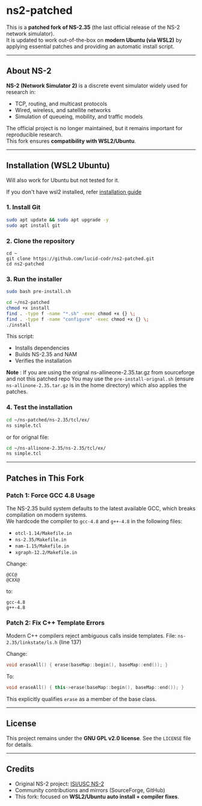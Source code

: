 # ns2-patched
This is a **patched fork of NS-2.35** (the last official release of the NS-2 network simulator).  
It is updated to work out-of-the-box on **modern Ubuntu (via WSL2)** by applying essential patches and providing an automatic install script.

---

## About NS-2
**NS-2 (Network Simulator 2)** is a discrete event simulator widely used for research in:
- TCP, routing, and multicast protocols
- Wired, wireless, and satellite networks
- Simulation of queueing, mobility, and traffic models

The official project is no longer maintained, but it remains important for reproducible research.  
This fork ensures **compatibility with WSL2/Ubuntu**.

---
## Installation (WSL2 Ubuntu)
Will also work for Ubuntu but not tested for it.

If you don't have wsl2 installed, refer [installation guide](https://www.freecodecamp.org/news/how-to-install-wsl2-windows-subsystem-for-linux-2-on-windows-10/)

### 1. Install Git

```bash
sudo apt update && sudo apt upgrade -y
sudo apt install git
```

### 2. Clone the repository

```
cd ~
git clone https://github.com/lucid-codr/ns2-patched.git
cd ns2-patched
```

### 3. Run the installer

```bash
sudo bash pre-install.sh
```

```bash
cd ~/ns2-patched
chmod +x install
find . -type f -name "*.sh" -exec chmod +x {} \;
find . -type f -name "configure" -exec chmod +x {} \;
./install
```

This script:

* Installs dependencies
* Builds NS-2.35 and NAM
* Verifies the installation

**Note** : If you are using the orignal ns-allineone-2.35.tar.gz from sourceforge and not this patched repo
You may use the `pre-install-orignal.sh` (ensure `ns-allinone-2.35.tar.gz` is in the home directory) which also applies the patches.

### 4. Test the installation

```bash
cd ~/ns-patched/ns-2.35/tcl/ex/
ns simple.tcl
```
or for orignal file:
```bash
cd ~/ns-allinone-2.35/ns-2.35/tcl/ex/
ns simple.tcl
```

---


## Patches in This Fork
### **Patch 1: Force GCC 4.8 Usage**
The NS-2.35 build system defaults to the latest available GCC, which breaks compilation on modern systems.  
We hardcode the compiler to `gcc-4.8` and `g++-4.8` in the following files:
- `otcl-1.14/Makefile.in`
- `ns-2.35/Makefile.in`
- `nam-1.15/Makefile.in`
- `xgraph-12.2/Makefile.in`

Change:
```make
@CC@
@CXX@
````

to:

```make
gcc-4.8
g++-4.8
```

### **Patch 2: Fix C++ Template Errors**

Modern C++ compilers reject ambiguous calls inside templates.
File: `ns-2.35/linkstate/ls.h` (line 137)

Change:

```cpp
void eraseAll() { erase(baseMap::begin(), baseMap::end()); }
```

To:

```cpp
void eraseAll() { this->erase(baseMap::begin(), baseMap::end()); }
```

This explicitly qualifies `erase` as a member of the base class.

---

## License

This project remains under the **GNU GPL v2.0 license**.
See the `LICENSE` file for details.

---

## Credits

* Original NS-2 project: [ISI/USC NS-2](http://www.isi.edu/nsnam/ns/)
* Community contributions and mirrors (SourceForge, GitHub)
* This fork: focused on **WSL2/Ubuntu auto install + compiler fixes**.

```
